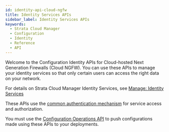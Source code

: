 ```yaml
---
id: identity-api-cloud-ngfw
title: Identity Services APIs
sidebar_label: Identity Services APIs
keywords:
  - Strata Cloud Manager
  - Configuration
  - Identity
  - Reference
  - API
---
```


Welcome to the Configuration Identity APIs for Cloud-hosted Next Generation Firewalls (Cloud NGFW).
You can use these APIs to manage your identity services so that only certain users can access the
right data on your network.

For details on Strata Cloud Manager Identity Services, see
[Manage: Identity Services](https://docs.paloaltonetworks.com/strata-cloud-manager/getting-started/manage-configuration-ngfw-and-prisma-access/identity-services)

These APIs use the [common authentication mechanism](/scm/docs/getstarted) for service access and authorization.

You must use the [Configuration Operations API](/scm/api/config/cloudngfw/operations/operations-api-cloud-ngfw) to push
configurations made using these APIs to your deployments.
